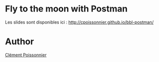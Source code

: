 # Fly to the moon with Postman

Les slides sont disponibles ici :
http://cpoissonnier.github.io/bbl-postman/

# Author

[Clément Poissonnier](https://twitter.com/cpoissonnier)